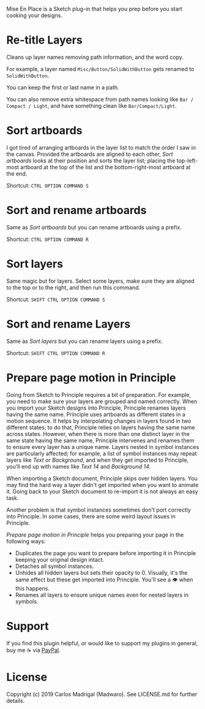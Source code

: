 Mise En Place is a Sketch plug-in that helps you prep before you start cooking
your designs.

# Re-title Layers

Cleans up layer names removing path information, and the word copy.

For example, a layer named `Misc/Button/SolidWithButton` gets renamed to
`SolidWithButton`.

You can keep the first or last name in a path.

You can also remove extra whitespace from path names looking like `Bar / Compact / Light`,
and have something clean like `Bar/Compact/Light`.

# Sort artboards

I got tired of arranging artboards in the layer list to match the order I saw in
the canvas. Provided the artboards are aligned to each other, *Sort artboards*
looks at their position and sorts the layer list; placing the top-left-most
artboard at the top of the list and the bottom-right-most artboard at the end.

Shortcut: `CTRL OPTION COMMAND S`

# Sort and rename artboards

Same as *Sort artboards* but you can rename artboards using a prefix.

Shortcut: `CTRL OPTION COMMAND R`

# Sort layers

Same magic but for layers. Select some layers, make sure they are aligned to the top
or to the right, and then run this command.

Shortcut: `SHIFT CTRL OPTION COMMAND S`

# Sort and rename Layers

Same as *Sort layers* but you can rename layers using a prefix.

Shortcut: `SHIFT CTRL OPTION COMMAND R`

# Prepare page motion in Principle

Going from Sketch to Principle requires a bit of preparation. For example, you
need to make sure your layers are grouped and named correctly. When you import
your Sketch designs into Principle, Principle renames layers having the same
name. Principle uses artboards as different states in a motion sequence. It
helps by interpolating changes in layers found in two different states; to do
that, Principle relies on layers having the same name across states. However,
when there is more than one distinct layer in the same state having the same
name, Principle intervenes and renames them to ensure every layer has a unique
name. Layers nested in symbol instances are particularly affected; for example,
a list of symbol instances may repeat layers like _Text_ or _Background_, and
when they get imported to Principle, you'll end up with names like _Text 14_ and
_Background 14_.

When importing a Sketch document, Principle skips over hidden layers. You may
find the hard way a layer didn't get imported when you want to animate it. Going
back to your Sketch document to re-import it is not always an easy task.

Another problem is that symbol instances sometimes don't port correctly into
Principle. In some cases, there are some weird layout issues in Principle.

*Prepare page motion in Principle* helps you preparing your page in the
following ways:

- Duplicates the page you want to prepare before importing it in Principle
  keeping your original design intact.
- Detaches all symbol instances.
- Unhides all hidden layers but sets their opacity to 0. Visually, it's the same
  effect but these get imported into Principle. You'll see a 👁  when this
  happens.
- Renames all layers to ensure unique names even for nested layers in symbols.

# Support

If you find this plugin helpful, or would like to support my plugins in general, buy me ☕️ via <a href="https://paypal.me/madwaro">PayPal</a>.

# License

Copyright (c) 2019 Carlos Madrigal (Madwaro). See LICENSE.md for further details.
